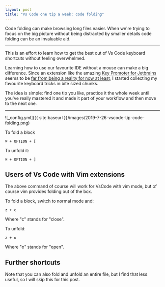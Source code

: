 ```yaml
---
layout: post
title: "Vs Code one tip a week: code folding"
---
```

Code folding can make browsing long files easier. When we're trying to focus on the big picture without being distracted by smaller details code folding can be an invaluable aid.

---
This is an effort to learn how to get the best out of Vs Code keyboard shortcuts without feeling overwhelmed.

Learning how to use our favourite IDE without a mouse can make a big difference.
Since an extension like the amazing [Key Promoter for Jetbrains](https://plugins.jetbrains.com/plugin/4455-key-promoter) seems to be [far from being a reality for now at least](https://github.com/Microsoft/vscode/issues/26729), I started collecting my favourite keyboard tricks in bite sized chunks.

The idea is simple: find one tip you like, practice it the whole week until you've really mastered it and made it part of your workflow and then move to the next one.

---

![_config.yml]({{ site.baseurl }}/images/2019-7-26-vscode-tip-code-folding.png)

To fold a block

```
⌘ + OPTION + [
```

To unfold it:

```
⌘ + OPTION + ]
```


## Users of Vs Code with Vim extensions
The above command of course will work for VsCode with vim mode, but of course vim provides folding out of the box.

To fold a block, switch to normal mode and:

```
z + c
```
Where "c" stands for "close".

To unfold:

```
z + o
```

Where "o" stands for "open".

## Further shortcuts
Note that you can also fold and unfold an entire file, but I find that less useful, so I will skip this for this post.

